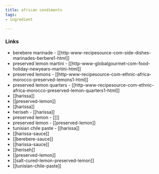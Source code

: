 ```yaml
---
title: african condiments
tags:
- ingredient

---
```



### Links

* berebere marinade - [[http-www-recipesource-com-side-dishes-marinades-berbere1-html]]
* preserved lemon martini - [[http-www-globalgourmet-com-food-holiday-newyears-martini-html]]
* preserved lemons - [[http-www-recipesource-com-ethnic-africa-morocco-preserved-lemons1-html]]
* preserved lemon quarters - [[http-www-recipesource-com-ethnic-africa-morocco-preserved-lemon-quarters1-html]]
* [[harissa]]
* [[preserved-lemon]]
* [[harissa]]
* heriseh - [[harissa]]
* preserved lemon - [[]]
* preserved lemon - [[preserved-lemon]]
* tunisian chile paste - [[harissa]]
* [[harissa-sauce]]
* [[berebere-sauce]]
* [[harissa-sauce]]
* [[heriseh]]
* [[preserved-lemon]]
* [[salt-cured-lemon-preserved-lemon]]
* [[tunisian-chile-paste]]
